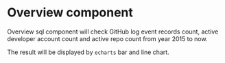 # Overview component

Overview sql component will check GitHub log event records count, active developer account count and active repo count from year 2015 to now.

The result will be displayed by `echarts` bar and line chart.
